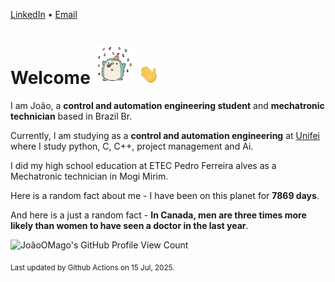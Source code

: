 [LinkedIn](https://www.linkedin.com/in/joão-pedro-gozzoli-b95641301/) &bull;
[Email](joaopedrogozzoli@gmail.com)

# Welcome <img src="happy.gif" height="64px" /> <img src="wave.gif" height="32px" />

I am João, a  **control and automation engineering student** and **mechatronic technician** based in Brazil Br.

Currently, I am studying as a **control and automation engineering** at [Unifei](https://unifei.edu.br) where I study python, C, C++, project management and Ai.

I did my high school education at ETEC Pedro Ferreira alves as a Mechatronic technician in Mogi Mirim.

Here is a random fact about me - I have been on this planet for **7869 days**.

And here is a just a random fact -  **In Canada, men are three times more likely than women to have seen a doctor in the last year**.

![JoãoOMago's GitHub Profile View Count](https://komarev.com/ghpvc/?username=JoaoOMago)

<sub>Last updated by Github Actions on 15 Jul, 2025.</sub>
